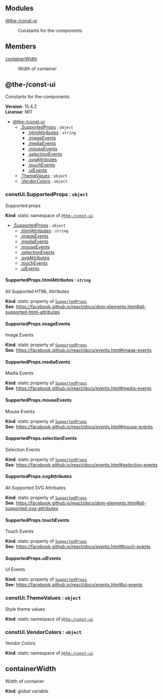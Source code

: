<!--- Code generated by @the-/script-doc. DO NOT EDIT. -->

## Modules

<dl>
<dt><a href="#module_@the-/const-ui">@the-/const-ui</a></dt>
<dd><p>Constants for the-components</p>
</dd>
</dl>

## Members

<dl>
<dt><a href="#containerWidth">containerWidth</a></dt>
<dd><p>Width of container</p>
</dd>
</dl>

<a name="module_@the-/const-ui"></a>

## @the-/const-ui
Constants for the-components

**Version**: 15.4.2  
**License**: MIT  

* [@the-/const-ui](#module_@the-/const-ui)
    * [.SupportedProps](#module_@the-/const-ui.SupportedProps) : <code>object</code>
        * [.htmlAttributes](#module_@the-/const-ui.SupportedProps.htmlAttributes) : <code>string</code>
        * [.imageEvents](#module_@the-/const-ui.SupportedProps.imageEvents)
        * [.mediaEvents](#module_@the-/const-ui.SupportedProps.mediaEvents)
        * [.mouseEvents](#module_@the-/const-ui.SupportedProps.mouseEvents)
        * [.selectionEvents](#module_@the-/const-ui.SupportedProps.selectionEvents)
        * [.svgAttributes](#module_@the-/const-ui.SupportedProps.svgAttributes)
        * [.touchEvents](#module_@the-/const-ui.SupportedProps.touchEvents)
        * [.uiEvents](#module_@the-/const-ui.SupportedProps.uiEvents)
    * [.ThemeValues](#module_@the-/const-ui.ThemeValues) : <code>object</code>
    * [.VendorColors](#module_@the-/const-ui.VendorColors) : <code>object</code>

<a name="module_@the-/const-ui.SupportedProps"></a>

### constUi.SupportedProps : <code>object</code>
Supported props

**Kind**: static namespace of [<code>@the-/const-ui</code>](#module_@the-/const-ui)  

* [.SupportedProps](#module_@the-/const-ui.SupportedProps) : <code>object</code>
    * [.htmlAttributes](#module_@the-/const-ui.SupportedProps.htmlAttributes) : <code>string</code>
    * [.imageEvents](#module_@the-/const-ui.SupportedProps.imageEvents)
    * [.mediaEvents](#module_@the-/const-ui.SupportedProps.mediaEvents)
    * [.mouseEvents](#module_@the-/const-ui.SupportedProps.mouseEvents)
    * [.selectionEvents](#module_@the-/const-ui.SupportedProps.selectionEvents)
    * [.svgAttributes](#module_@the-/const-ui.SupportedProps.svgAttributes)
    * [.touchEvents](#module_@the-/const-ui.SupportedProps.touchEvents)
    * [.uiEvents](#module_@the-/const-ui.SupportedProps.uiEvents)

<a name="module_@the-/const-ui.SupportedProps.htmlAttributes"></a>

#### SupportedProps.htmlAttributes : <code>string</code>
All Supported HTML Attributes

**Kind**: static property of [<code>SupportedProps</code>](#module_@the-/const-ui.SupportedProps)  
**See**: https://facebook.github.io/react/docs/dom-elements.html#all-supported-html-attributes  
<a name="module_@the-/const-ui.SupportedProps.imageEvents"></a>

#### SupportedProps.imageEvents
Image Events

**Kind**: static property of [<code>SupportedProps</code>](#module_@the-/const-ui.SupportedProps)  
**See**: https://facebook.github.io/react/docs/events.html#image-events  
<a name="module_@the-/const-ui.SupportedProps.mediaEvents"></a>

#### SupportedProps.mediaEvents
Media Events

**Kind**: static property of [<code>SupportedProps</code>](#module_@the-/const-ui.SupportedProps)  
**See**: https://facebook.github.io/react/docs/events.html#media-events  
<a name="module_@the-/const-ui.SupportedProps.mouseEvents"></a>

#### SupportedProps.mouseEvents
Mouse Events

**Kind**: static property of [<code>SupportedProps</code>](#module_@the-/const-ui.SupportedProps)  
**See**: https://facebook.github.io/react/docs/events.html#mouse-events  
<a name="module_@the-/const-ui.SupportedProps.selectionEvents"></a>

#### SupportedProps.selectionEvents
Selection Events

**Kind**: static property of [<code>SupportedProps</code>](#module_@the-/const-ui.SupportedProps)  
**See**: https://facebook.github.io/react/docs/events.html#selection-events  
<a name="module_@the-/const-ui.SupportedProps.svgAttributes"></a>

#### SupportedProps.svgAttributes
All Supported SVG Attributes

**Kind**: static property of [<code>SupportedProps</code>](#module_@the-/const-ui.SupportedProps)  
**See**: https://facebook.github.io/react/docs/dom-elements.html#all-supported-svg-attributes  
<a name="module_@the-/const-ui.SupportedProps.touchEvents"></a>

#### SupportedProps.touchEvents
Touch Events

**Kind**: static property of [<code>SupportedProps</code>](#module_@the-/const-ui.SupportedProps)  
**See**: https://facebook.github.io/react/docs/events.html#touch-events  
<a name="module_@the-/const-ui.SupportedProps.uiEvents"></a>

#### SupportedProps.uiEvents
UI Events

**Kind**: static property of [<code>SupportedProps</code>](#module_@the-/const-ui.SupportedProps)  
**See**: https://facebook.github.io/react/docs/events.html#ui-events  
<a name="module_@the-/const-ui.ThemeValues"></a>

### constUi.ThemeValues : <code>object</code>
Style theme values

**Kind**: static namespace of [<code>@the-/const-ui</code>](#module_@the-/const-ui)  
<a name="module_@the-/const-ui.VendorColors"></a>

### constUi.VendorColors : <code>object</code>
Vendor Colors

**Kind**: static namespace of [<code>@the-/const-ui</code>](#module_@the-/const-ui)  
<a name="containerWidth"></a>

## containerWidth
Width of container

**Kind**: global variable
